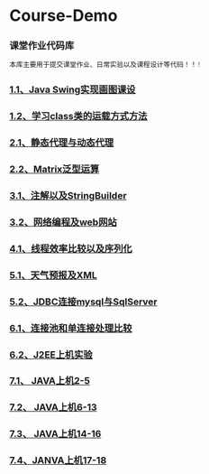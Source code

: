 # Course-Demo


### 课堂作业代码库
```java
本库主要用于提交课堂作业、日常实验以及课程设计等代码！！!
```

### [1.1、Java Swing实现画图课设](./Drawing)

### [1.2、学习class类的运载方式方法](./ClassStudy)

### [2.1、静态代理与动态代理](./2-Proxy)

### [2.2、Matrix泛型运算](./2-MartixOperation)

### [3.1、注解以及StringBuilder](./3-Annotation)

### [3.2、网络编程及web网站](./3-NetworkProgram)

### [4.1、线程效率比较以及序列化](./4-ThreadMatrix)

### [5.1、天气预报及XML](5-WeatherAndXml)

### [5.2、JDBC连接mysql与SqlServer](5-JavaDataBaseConnectivity)

### [6.1、连接池和单连接处理比较](5-ConnPoolCompare)

### [6.2、J2EE上机实验](6-J2eeCourse)

### [7.1、 JAVA上机2-5](7-TestJava)

### [7.2、 JAVA上机6-13](7-TestJava2)

### [7.3、 JAVA上机14-16](7-TestJava3)

### [7.4、JANVA上机17-18](7-TestJava4)